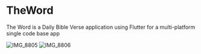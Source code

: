 # TheWord
The Word is a Daily Bible Verse application using Flutter for a multi-platform single code base app

![IMG_8805](https://github.com/user-attachments/assets/21264e50-58c9-4963-9952-6d08d6554fe6)
![IMG_8806](https://github.com/user-attachments/assets/c7c5d6af-f2c8-4629-9346-897c8555d666)


